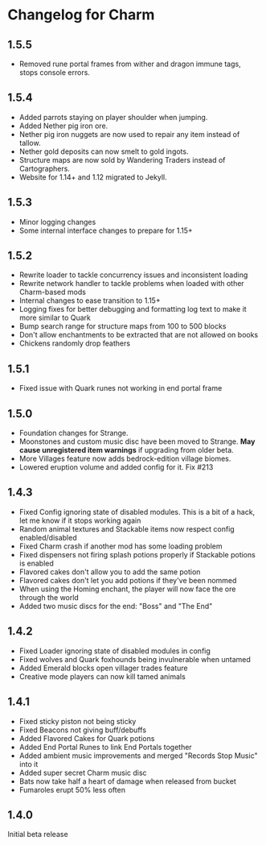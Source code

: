# Changelog for Charm

## 1.5.5
* Removed rune portal frames from wither and dragon immune tags, stops console errors.

## 1.5.4
* Added parrots staying on player shoulder when jumping.
* Added Nether pig iron ore.
* Nether pig iron nuggets are now used to repair any item instead of tallow.
* Nether gold deposits can now smelt to gold ingots.
* Structure maps are now sold by Wandering Traders instead of Cartographers.
* Website for 1.14+ and 1.12 migrated to Jekyll.

## 1.5.3
* Minor logging changes
* Some internal interface changes to prepare for 1.15+

## 1.5.2
* Rewrite loader to tackle concurrency issues and inconsistent loading
* Rewrite network handler to tackle problems when loaded with other Charm-based mods
* Internal changes to ease transition to 1.15+
* Logging fixes for better debugging and formatting log text to make it more similar to Quark
* Bump search range for structure maps from 100 to 500 blocks
* Don't allow enchantments to be extracted that are not allowed on books
* Chickens randomly drop feathers

## 1.5.1
* Fixed issue with Quark runes not working in end portal frame

## 1.5.0
* Foundation changes for Strange.
* Moonstones and custom music disc have been moved to Strange.  **May cause unregistered item warnings** if upgrading from older beta.
* More Villages feature now adds bedrock-edition village biomes.
* Lowered eruption volume and added config for it. Fix #213

## 1.4.3
* Fixed Config ignoring state of disabled modules.  This is a bit of a hack, let me know if it stops working again
* Random animal textures and Stackable items now respect config enabled/disabled
* Fixed Charm crash if another mod has some loading problem
* Fixed dispensers not firing splash potions properly if Stackable potions is enabled
* Flavored cakes don't allow you to add the same potion
* Flavored cakes don't let you add potions if they've been nommed
* When using the Homing enchant, the player will now face the ore through the world
* Added two music discs for the end: "Boss" and "The End"

## 1.4.2
* Fixed Loader ignoring state of disabled modules in config
* Fixed wolves and Quark foxhounds being invulnerable when untamed
* Added Emerald blocks open villager trades feature
* Creative mode players can now kill tamed animals

## 1.4.1
* Fixed sticky piston not being sticky
* Fixed Beacons not giving buff/debuffs
* Added Flavored Cakes for Quark potions
* Added End Portal Runes to link End Portals together
* Added ambient music improvements and merged "Records Stop Music" into it
* Added super secret Charm music disc
* Bats now take half a heart of damage when released from bucket
* Fumaroles erupt 50% less often

## 1.4.0
Initial beta release